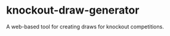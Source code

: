 knockout-draw-generator
=======================

A web-based tool for creating draws for knockout competitions.
